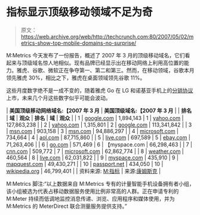 # 指标显示顶级移动领域不足为奇

> 原文：<https://web.archive.org/web/http://techcrunch.com:80/2007/05/02/metrics-show-top-mobile-domains-no-surprise/>

M:Metrics 今天发布了一份报告，概述了 2007 年 3 月的顶级移动域名，它们看起来与顶级域名惊人地相似。现有品牌已经显示出在移动网络上利用高位置的能力。雅虎、谷歌、微软正在争夺第一、第二和第三。然而，在移动领域，谷歌本月领先雅虎 30%，相比之下，雅虎在桌面领域领先谷歌 11%。

这些月度数字绝不是一成不变的，随着雅虎 Go 在 LG 和诺基亚手机上的[分销协议](https://web.archive.org/web/20160407214312/http://yhoo.client.shareholder.com/press/ReleaseDetail.cfm?ReleaseID=229460)上市，未来几个月这些数字似乎可能会波动。

| **美国顶级移动网络域名:【2007 年 3 月** | **美国顶级域名:【2007 年 3 月** |
| **排名** | **域** | **观众** | **排名** | **域** | **观众** |
| 1 | [google.com](https://web.archive.org/web/20160407214312/http://google.com/) | 1,894,143 | 1 | [yahoo.com](https://web.archive.org/web/20160407214312/http://yahoo.com/) | 127,863,238 |
| 2 | [yahoo.com](https://web.archive.org/web/20160407214312/http://yahoo.com/) | 1,315,801 | 2 | [google.com](https://web.archive.org/web/20160407214312/http://google.com/) | 113,341,842 |
| 3 | [msn.com](https://web.archive.org/web/20160407214312/http://msn.com/) | 903,158 | 3 | [msn.com](https://web.archive.org/web/20160407214312/http://msn.com/) | 94,886,297 |
| 4 | [microsoft.com](https://web.archive.org/web/20160407214312/http://microsoft.com/) | 734,664 | 4 | [aol.com](https://web.archive.org/web/20160407214312/http://aol.com/) | 87,715,860 |
| 5 | [live.com](https://web.archive.org/web/20160407214312/http://live.com/) | 697,589 | 5 | [ebay.com](https://web.archive.org/web/20160407214312/http://ebay.com/) | 71,263,406 |
| 6 | [go.com](https://web.archive.org/web/20160407214312/http://go.com/) | 571,469 | 6 | 【myspace.com  | 66,298,463 |
| 7 | [cnn.com](https://web.archive.org/web/20160407214312/http://cnn.com/) | 509,772 | 7 | [microsoft.com](https://web.archive.org/web/20160407214312/http://microsoft.com/) | 62,862,774 |
| 8 | [weather.com](https://web.archive.org/web/20160407214312/http://weather.com/) | 460,564 | 8 | [live.com](https://web.archive.org/web/20160407214312/http://live.com/) | 62,031,822 |
| 9 | [myspace.com](https://web.archive.org/web/20160407214312/http://myspace.com/) | 435,910 | 9 | [mapquest.com](https://web.archive.org/web/20160407214312/http://mapquest.com/) | 49,430,271 |
| 10 | [passport.net](https://web.archive.org/web/20160407214312/http://passport.net/) | 434,050 | 10 | [wikipedia.org](https://web.archive.org/web/20160407214312/http://wikipedia.org/) | 46,799,401 |
| 资料来源: [M:指标](https://web.archive.org/web/20160407214312/http://mmetrics.com/) | 来源:[康姆斯克](https://web.archive.org/web/20160407214312/http://comscore.com/) |

M:Metrics 脚注:“以上数据来自 M:Metrics 专有的计量智能手机设备拥有者小组，该小组被选为代表占移动数据服务使用比例非常高的人群。正在申请专利的 M:Meter 持续而低调地监控消息传递、浏览、应用程序和媒体使用，并为 M:Metrics 的 MeterDirect 联合测量服务提供支持。”